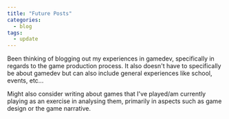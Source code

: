 ```yaml
---
title: "Future Posts"
categories:
  - blog
tags:
  - update
---
```


Been thinking of blogging out my experiences in gamedev, specifically in regards to the game production process.
It also doesn't have to specifically be about gamedev but can also include general experiences like school, events, etc...

Might also consider writing about games that I've played/am currently playing as an exercise in analysing them, primarily in aspects such as game design or the game narrative.